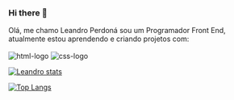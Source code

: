 ### Hi there 👋

Olá, me chamo Leandro Perdoná  sou um Programador Front End, atualmente estou aprendendo e criando projetos com:
<br>
<br>
<img src="https://img.shields.io/badge/HTML5-E34F26?style=for-the-badge&logo=html5&logoColor=white" alt="html-logo" />
<img src="https://img.shields.io/badge/CSS3-1572B6?style=for-the-badge&logo=css3&logoColor=white" alt="css-logo" />

[![Leandro stats](https://github-readme-stats.vercel.app/api?username=leandroperdona)](https://github.com/anuraghazra/github-readme-stats)

[![Top Langs](https://github-readme-stats.vercel.app/api/top-langs/?username=leandroperdona)](https://github.com/anuraghazra/github-readme-stats)
